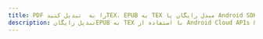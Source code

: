 ---title: PDF را به  تبدیل کنیدTEX، EPUB به TEX مبدل رایگان یا Android SDKdescription: تبدیل رایگانEPUB به TEX با استفاده از Android Cloud APIs & SDK همچنین اسناد PDF را در Cloud ایجاد، ویرایش و رندر کنید.---